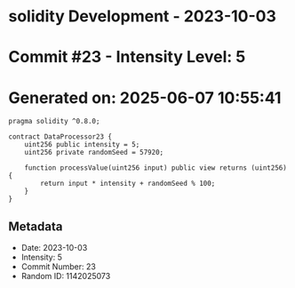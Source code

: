﻿# solidity Development - 2023-10-03
# Commit #23 - Intensity Level: 5
# Generated on: 2025-06-07 10:55:41
```solidity
pragma solidity ^0.8.0;

contract DataProcessor23 {
    uint256 public intensity = 5;
    uint256 private randomSeed = 57920;

    function processValue(uint256 input) public view returns (uint256) {
        return input * intensity + randomSeed % 100;
    }
}
```
## Metadata
- Date: 2023-10-03
- Intensity: 5
- Commit Number: 23
- Random ID: 1142025073

